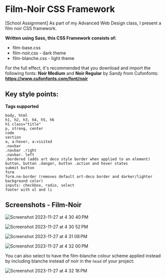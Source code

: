 # Film-Noir CSS Framework
[School Assignment] As part of my Advanced Web Design class, I present a film noir CSS framework.

**Written using Sass, this CSS Framework consists of:**
- film-base.css
- film-noir.css - dark theme
- film-blanche.css - light theme

For the full effect, it's recommended that you download and import the following fonts:
**Noir Medium** and **Noir Regular** by Sandy from Cufonfonts: **https://www.cufonfonts.com/font/noir**

## Key style points:
**Tags supported**
```
body, html
h1, h2, h3, h4, h5, h6
h1 class="title"
p, strong, center
code
section
a, a:hover, a:visited
.navbar
.navbar .right
.navbar. left
.bordered (adds art deco style border when applied to an element)
button, button .danger, button .action and hover states
submit button
form
form.no-border (removes default art-deco border and darker/lighter background color)
inputs: checkbox, radio, select
footer with ul and li
```

## Screenshots - Film-Noir
![Screenshot 2023-11-27 at 4 30 40 PM](https://github.com/euripidean/film-noir/assets/33559193/3e8ada98-1a02-4b5f-9292-9dd15d6884a8)

![Screenshot 2023-11-27 at 4 30 52 PM](https://github.com/euripidean/film-noir/assets/33559193/03cf26d8-2330-4a81-84d4-5370fb953347)

![Screenshot 2023-11-27 at 4 31 08 PM](https://github.com/euripidean/film-noir/assets/33559193/e0843cce-f437-4630-87e2-041e77859518)

![Screenshot 2023-11-27 at 4 32 00 PM](https://github.com/euripidean/film-noir/assets/33559193/0ed0895b-b6fe-4a62-8744-bbc5a22eeef7)

You can also select to have the film-blanche colour scheme applied instead by including blanche instead of noir in the `head` of your project:

![Screenshot 2023-11-27 at 4 32 16 PM](https://github.com/euripidean/film-noir/assets/33559193/fb0a3ff6-9144-4b08-bf77-ed2faa6a368c)
